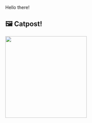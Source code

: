 Hello there!



## 🖼️ Catpost!

<sub>
    <img src="https://cdn2.thecatapi.com/images/e7c.jpg" height="256">
</sub>

